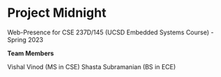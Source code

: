 # Project Midnight
Web-Presence for CSE 237D/145 (UCSD Embedded Systems Course) - Spring 2023 

**Team Members**

Vishal Vinod (MS in CSE)
Shasta Subramanian (BS in ECE)
